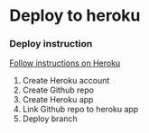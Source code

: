 <h1>Deploy to heroku</h1>
<h3>Deploy instruction</h3>
<a href="https://devcenter.heroku.com/articles/github-integration">Follow instructions on Heroku</a>
<ol class="list-group">
    <li class="list-group-item">Create Heroku account</li>
    <li class="list-group-item">Create Github repo</li>
    <li class="list-group-item">Create Heroku app</li>
    <li class="list-group-item">Link Github repo to heroku app</li>
    <li class="list-group-item">Deploy branch</li>
</ol>